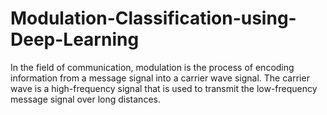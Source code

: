 # Modulation-Classification-using-Deep-Learning
In the field of communication, modulation is the process of encoding information from a message signal into a carrier wave signal. The carrier wave is a high-frequency signal that is used to transmit the low-frequency message signal over long distances.
